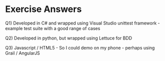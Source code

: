 # Exercise Answers

Q1) Developed in C# and wrapped using Visual Studio unittest framework - example test suite with a good range of cases

Q2) Developed in python, but wrapped using Lettuce for BDD

Q3) Javascript / HTML5 - So I could demo on my phone - perhaps using Grail / AngularJS
